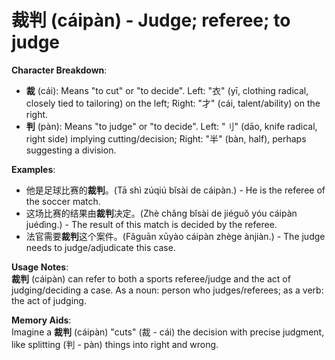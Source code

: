 # **裁判 (cáipàn) - Judge; referee; to judge**

**Character Breakdown**:  
- **裁** (cái): Means "to cut" or "to decide". Left: "衣" (yī, clothing radical, closely tied to tailoring) on the left; Right: "才" (cái, talent/ability) on the right.  
- **判** (pàn): Means "to judge" or "to decide". Left: "刂" (dāo, knife radical, right side) implying cutting/decision; Right: "半" (bàn, half), perhaps suggesting a division.

**Examples**:  
- 他是足球比赛的**裁判**。(Tā shì zúqiú bǐsài de cáipàn.) - He is the referee of the soccer match.  
- 这场比赛的结果由**裁判**决定。(Zhè chǎng bǐsài de jiéguǒ yóu cáipàn juédìng.) - The result of this match is decided by the referee.  
- 法官需要**裁判**这个案件。(Fǎguān xūyào cáipàn zhège ànjiàn.) - The judge needs to judge/adjudicate this case.

**Usage Notes**:  
**裁判** (cáipàn) can refer to both a sports referee/judge and the act of judging/deciding a case. As a noun: person who judges/referees; as a verb: the act of judging.

**Memory Aids**:  
Imagine a **裁判** (cáipàn) "cuts" (裁 - cái) the decision with precise judgment, like splitting (判 - pàn) things into right and wrong.